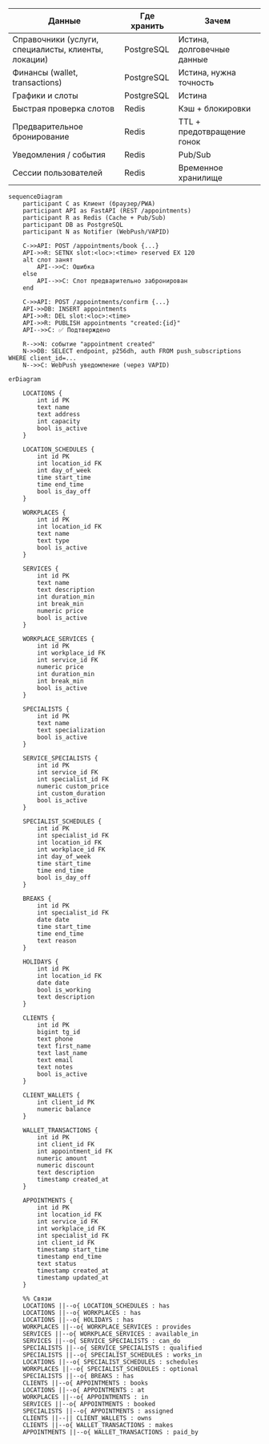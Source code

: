 
| Данные                                              | Где хранить | Зачем                      |
| --------------------------------------------------- | ----------- | -------------------------- |
| Справочники (услуги, специалисты, клиенты, локации) | PostgreSQL  | Истина, долговечные данные |
| Финансы (wallet, transactions)                      | PostgreSQL  | Истина, нужна точность     |
| Графики и слоты                                     | PostgreSQL  | Истина                     |
| Быстрая проверка слотов                             | Redis       | Кэш + блокировки           |
| Предварительное бронирование                        | Redis       | TTL + предотвращение гонок |
| Уведомления / события                               | Redis       | Pub/Sub                    |
| Сессии пользователей                                | Redis       | Временное хранилище        |

```mermaid
sequenceDiagram
    participant C as Клиент (браузер/PWA)
    participant API as FastAPI (REST /appointments)
    participant R as Redis (Cache + Pub/Sub)
    participant DB as PostgreSQL
    participant N as Notifier (WebPush/VAPID)

    C->>API: POST /appointments/book {...}
    API->>R: SETNX slot:<loc>:<time> reserved EX 120
    alt слот занят
        API-->>C: Ошибка
    else
        API-->>C: Слот предварительно забронирован
    end

    C->>API: POST /appointments/confirm {...}
    API->>DB: INSERT appointments
    API->>R: DEL slot:<loc>:<time>
    API->>R: PUBLISH appointments "created:{id}"
    API-->>C: ✅ Подтверждено

    R-->>N: событие "appointment created"
    N->>DB: SELECT endpoint, p256dh, auth FROM push_subscriptions WHERE client_id=...
    N-->>C: WebPush уведомление (через VAPID)

```


```mermaid
erDiagram

    LOCATIONS {
        int id PK
        text name
        text address
        int capacity
        bool is_active
    }

    LOCATION_SCHEDULES {
        int id PK
        int location_id FK
        int day_of_week
        time start_time
        time end_time
        bool is_day_off
    }

    WORKPLACES {
        int id PK
        int location_id FK
        text name
        text type
        bool is_active
    }

    SERVICES {
        int id PK
        text name
        text description
        int duration_min
        int break_min
        numeric price
        bool is_active
    }

    WORKPLACE_SERVICES {
        int id PK
        int workplace_id FK
        int service_id FK
        numeric price
        int duration_min
        int break_min
        bool is_active
    }

    SPECIALISTS {
        int id PK
        text name
        text specialization
        bool is_active
    }

    SERVICE_SPECIALISTS {
        int id PK
        int service_id FK
        int specialist_id FK
        numeric custom_price
        int custom_duration
        bool is_active
    }

    SPECIALIST_SCHEDULES {
        int id PK
        int specialist_id FK
        int location_id FK
        int workplace_id FK
        int day_of_week
        time start_time
        time end_time
        bool is_day_off
    }

    BREAKS {
        int id PK
        int specialist_id FK
        date date
        time start_time
        time end_time
        text reason
    }

    HOLIDAYS {
        int id PK
        int location_id FK
        date date
        bool is_working
        text description
    }

    CLIENTS {
        int id PK
        bigint tg_id
        text phone
        text first_name
        text last_name
        text email
        text notes
        bool is_active
    }

    CLIENT_WALLETS {
        int client_id PK
        numeric balance
    }

    WALLET_TRANSACTIONS {
        int id PK
        int client_id FK
        int appointment_id FK
        numeric amount
        numeric discount
        text description
        timestamp created_at
    }

    APPOINTMENTS {
        int id PK
        int location_id FK
        int service_id FK
        int workplace_id FK
        int specialist_id FK
        int client_id FK
        timestamp start_time
        timestamp end_time
        text status
        timestamp created_at
        timestamp updated_at
    }

    %% Связи
    LOCATIONS ||--o{ LOCATION_SCHEDULES : has
    LOCATIONS ||--o{ WORKPLACES : has
    LOCATIONS ||--o{ HOLIDAYS : has
    WORKPLACES ||--o{ WORKPLACE_SERVICES : provides
    SERVICES ||--o{ WORKPLACE_SERVICES : available_in
    SERVICES ||--o{ SERVICE_SPECIALISTS : can_do
    SPECIALISTS ||--o{ SERVICE_SPECIALISTS : qualified
    SPECIALISTS ||--o{ SPECIALIST_SCHEDULES : works_in
    LOCATIONS ||--o{ SPECIALIST_SCHEDULES : schedules
    WORKPLACES ||--o{ SPECIALIST_SCHEDULES : optional
    SPECIALISTS ||--o{ BREAKS : has
    CLIENTS ||--o{ APPOINTMENTS : books
    LOCATIONS ||--o{ APPOINTMENTS : at
    WORKPLACES ||--o{ APPOINTMENTS : in
    SERVICES ||--o{ APPOINTMENTS : booked
    SPECIALISTS ||--o{ APPOINTMENTS : assigned
    CLIENTS ||--|| CLIENT_WALLETS : owns
    CLIENTS ||--o{ WALLET_TRANSACTIONS : makes
    APPOINTMENTS ||--o{ WALLET_TRANSACTIONS : paid_by
```

